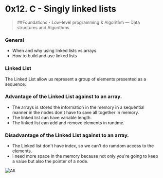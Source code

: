 # 0x12. C - Singly linked lists
> ##Foundations - Low-level programming & Algorithm ― Data structures and Algorithms.

### General

* When and why using linked lists vs arrays
* How to build and use linked lists

### Linked List

The Linked List allow us represent a group of elements presented as a sequence.

### Advantage of the Linked List against to an array.

* The arrays is stored the information in the memory in a sequential manner in the nodes don't have to save all together in memory.
* The linked list can have variable length.
* The linked list can add and remove elements in runtime.

### Disadvantage of the Linked List against to an array.

* The Linked list don't have index, so we can't do ramdom access to the elements.
* I need more space in the memory because not only you're going to keep a value but also the pointer of a node.

![Alt](https://beginnersbook.com/wp-content/uploads/2013/12/singly_linkedlist.png)